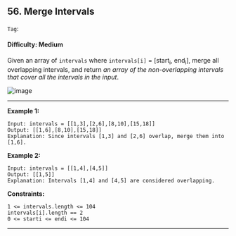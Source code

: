 ## 56. Merge Intervals

```Tag```:

#### Difficulty: Medium

Given an array of ```intervals``` where ```intervals[i]``` = [start<sub>i</sub>, end<sub>i</sub>], merge all overlapping intervals, and return _an array of the non-overlapping intervals that cover all the intervals in the input_.

![image](https://user-images.githubusercontent.com/35042430/212605592-49effbf1-3bd0-437b-b26c-9e42bf25ff68.png)

---

__Example 1:__
```
Input: intervals = [[1,3],[2,6],[8,10],[15,18]]
Output: [[1,6],[8,10],[15,18]]
Explanation: Since intervals [1,3] and [2,6] overlap, merge them into [1,6].
```

__Example 2:__
```
Input: intervals = [[1,4],[4,5]]
Output: [[1,5]]
Explanation: Intervals [1,4] and [4,5] are considered overlapping.
```

__Constraints:__
```
1 <= intervals.length <= 104
intervals[i].length == 2
0 <= starti <= endi <= 104
```

---
